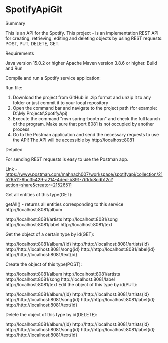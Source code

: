 # SpotifyApiGit

Summary

This is an API for the Spotify. This project - is an implementation REST API for creating, retrieving, editing and deleting objects by using REST requests: POST, PUT, DELETE, GET.

Requirements

Java version 15.0.2 or higher
Apache Maven version 3.8.6 or higher.
Build and Run

Compile and run a Spotify service application:

Run file:

1. Download the project from GitHub in .zip format and unzip it to any folder or just commit it to your local repository
2. Open the command bar and navigate to the project path (for example: D:\My Projects\SpotifyApi)
3. Execute the command "mvn spring-boot:run" and check the full launch of the program. Make sure that port 8081 is not occupied by another process
4. Go to the Postman application and send the necessary requests to use the API!
The API will be accessible by http://localhost:8081

Detailed

For sending REST requests is easy to use the Postman app.

Link - https://www.postman.com/mahnach007/workspace/spotifyapi/collection/21526511-9bc35429-a214-4ded-b891-7b1dc8cdb12c?action=share&creator=21526511

Get all entities of this type(GET):

getAll() - returns all entities corresponding to this service <br />
http://localhost:8081/album 

http://localhost:8081/artists
http://localhost:8081/song
http://localhost:8081/label
http://localhost:8081/text

Get the object of a certain type by id(GET):

http://localhost:8081/album/{id}
http://http://localhost:8081/artists{id}
http://http://localhost:8081/song{id}
http://http://localhost:8081/label{id}
http://http://localhost:8081/text{id}

Create the object of this type(POST):

http://localhost:8081/album
http://localhost:8081/artists
http://localhost:8081/song
http://localhost:8081/label
http://localhost:8081/text
Edit the object of this type by id(PUT):

http://localhost:8081/album/{id}
http://http://localhost:8081/artists{id}
http://http://localhost:8081/song{id}
http://http://localhost:8081/label{id}
http://http://localhost:8081/text{id}

Delete the object of this type by id(DELETE):

http://localhost:8081/album/{id}
http://http://localhost:8081/artists{id}
http://http://localhost:8081/song{id}
http://http://localhost:8081/label{id}
http://http://localhost:8081/text{id}
